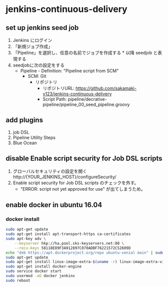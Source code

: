 # jenkins-continuous-delivery

## set up jenkins seed job
1. Jenkins にログイン
2. 「新規ジョブ作成」
3. 「Pipeline」を選択し、任意の名前でジョブを作成する * 以降 seedjob と表現する
4.  seedjobに次の設定をする
    -  Pipeline - Definition: "Pipeline script from SCM"
        -  SCM: Git
            - リポジトリ
                - リポジトリURL: https://github.com/sakamaki-y123/jenkins-continuous-delivery
                - Script Path: pipeline/decrative-pipeline/pipeline_00_seed_pipeline.groovy

## add plugins
1. job DSL
2. Pipeline Utility Steps
3. Blue Ocean


## disable Enable script security for Job DSL scripts
1. グローバルセキュリティの設定を開く
   http://{YOUR_JENKINS_HOST}/configureSecurity/
2. Enable script security for Job DSL scripts のチェックを外す。
    - "ERROR: script not yet approved for use" が出てしまうため。

## enable docker in ubuntu 16.04
### docker install
```sh
sudo apt-get update
sudo apt-get install apt-transport-https ca-certificates
sudo apt-key adv \
    --keyserver hkp://ha.pool.sks-keyservers.net:80 \
    --recv-keys 58118E89F3A912897C070ADBF76221572C52609D
echo "deb https://apt.dockerproject.org/repo ubuntu-xenial main" | sudo tee /etc/apt/sources.list.d/docker.list
sudo apt-get update
sudo apt-get install linux-image-extra-$(uname -r) linux-image-extra-virtual
sudo apt-get install docker-engine
sudo service docker start
sudo usermod -aG docker jenkins
sudo reboot
```
